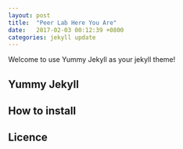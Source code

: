 ```yaml
---
layout: post
title:  "Peer Lab Here You Are"
date:   2017-02-03 00:12:39 +0800
categories: jekyll update
---
```


Welcome to use Yummy Jekyll as your jekyll theme!

## Yummy Jekyll

## How to install

## Licence
